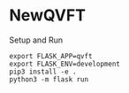 # NewQVFT

Setup and Run

```
export FLASK_APP=qvft
export FLASK_ENV=development
pip3 install -e .
python3 -m flask run
```
